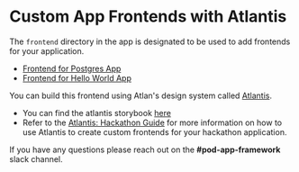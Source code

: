 # Custom App Frontends with Atlantis

The `frontend` directory in the app is designated to be used to add frontends for your application.

- [Frontend for Postgres App](https://github.com/atlanhq/atlan-postgres-app/tree/main/frontend)
- [Frontend for Hello World App](https://github.com/atlanhq/atlan-hello-world-app/tree/main/frontend)

You can build this frontend using Atlan's design system called [Atlantis](https://k.atlan.dev/atlantis-storybook).

- You can find the atlantis storybook [here](https://k.atlan.dev/atlantis-storybook)
- Refer to the [Atlantis: Hackathon Guide](https://k.atlan.dev/atlantis-storybook/?path=/docs/documentation-atlantis-hackathon-guide--docs) for more information on how to use Atlantis to create custom frontends for your hackathon application.

If you have any questions please reach out on the **#pod-app-framework** slack channel.
